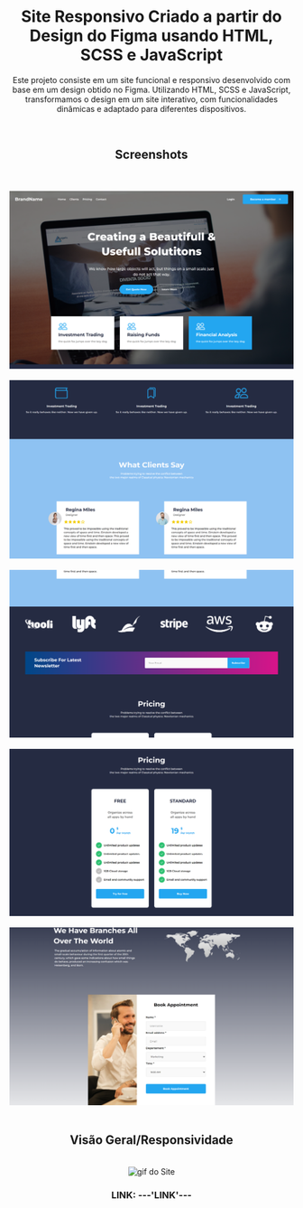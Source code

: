 <h1 align="center">Site Responsivo Criado a partir do Design do Figma usando HTML, SCSS e JavaScript</h1>

<p align="center">Este projeto consiste em um site funcional e responsivo desenvolvido com base em um design obtido no Figma. Utilizando HTML, SCSS e JavaScript, transformamos o design em um site interativo, com funcionalidades dinâmicas e adaptado para diferentes dispositivos.
</p>

<br>

<h2 align="center">Screenshots</h2>
<br>

<div align="center">
 <img src="https://github.com/MURlL0/Portifolio/blob/main/Figma/finance/assets/screenshot/127.0.0.1_5500_Developer%2520Full%2520Stack_Portifolio_Figma_finance_index.html.png?raw=true" >
</div>
<div align="center">
 <img src="https://github.com/MURlL0/Portifolio/blob/main/Figma/finance/assets/screenshot/127.0.0.1_5500_Developer%2520Full%2520Stack_Portifolio_Figma_finance_index.html%20(1).png?raw=true" >
</div>
<div align="center">
 <img src="https://github.com/MURlL0/Portifolio/blob/main/Figma/finance/assets/screenshot/127.0.0.1_5500_Developer%2520Full%2520Stack_Portifolio_Figma_finance_index.html%20(2).png?raw=true" >
</div>
<div align="center">
 <img src="https://github.com/MURlL0/Portifolio/blob/main/Figma/finance/assets/screenshot/127.0.0.1_5500_Developer%2520Full%2520Stack_Portifolio_Figma_finance_index.html%20(3).png?raw=true" >
</div>
<div align="center">
 <img src="https://github.com/MURlL0/Portifolio/blob/main/Figma/finance/assets/screenshot/127.0.0.1_5500_Developer%2520Full%2520Stack_Portifolio_Figma_finance_index.html%20(4).png?raw=true" >
</div>

<br>

<h2 align="center">Visão Geral/Responsividade</h2>

<br>

<div align="center">
<img src="URL DO VIDEO" alt="gif do Site" width="1012"> 
</div>


<h3 align="center">LINK:
---'LINK'---
</h3>
